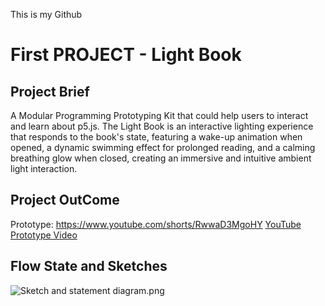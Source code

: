 This is my Github
# First PROJECT - Light Book

## Project Brief

A Modular Programming Prototyping Kit that could help users to interact and learn about p5.js. 
The Light Book is an interactive lighting experience that responds to the book's state, featuring a wake-up animation when opened, a dynamic swimming effect for prolonged reading, and a calming breathing glow when closed, creating an immersive and intuitive ambient light interaction.

## Project OutCome
Prototype: https://www.youtube.com/shorts/RwwaD3MgoHY
[YouTube Prototype Video](https://www.youtube.com/shorts/RwwaD3MgoHY)

## Flow State and Sketches
![Sketch and statement diagram.png](https://github.com/ela1na/SP25-IXD-256/blob/main/Sketch%20and%20statement%20diagram.png?raw=true)
